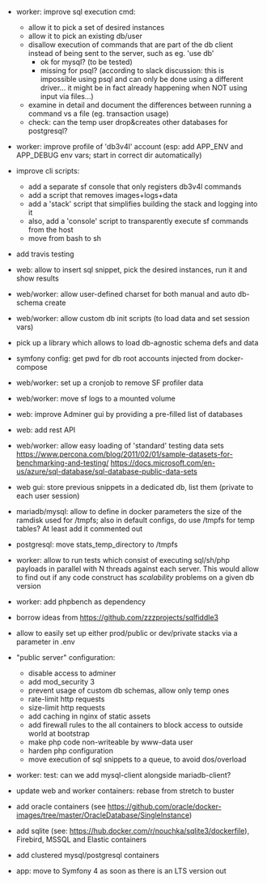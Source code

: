 - worker: improve sql execution cmd:
  + allow it to pick a set of desired instances
  + allow it to pick an existing db/user
  + disallow execution of commands that are part of the db client instead of being sent to the server, such as eg. 'use db'
    - ok for mysql? (to be tested)
    - missing for psql? (according to slack discussion: this is impossible using psql and can only be done using a different
      driver... it might be in fact already happening when NOT using input via files...)
  + examine in detail and document the differences between running a command vs a file (eg. transaction usage)
  + check: can the temp user drop&creates other databases for postgresql?

- worker: improve profile of 'db3v4l' account (esp: add APP_ENV and APP_DEBUG env vars; start in correct dir automatically)

- improve cli scripts:
  + add a separate sf console that only registers db3v4l commands
  + add a script that removes images+logs+data
  + add a 'stack' script that simplifies building the stack and logging into it
  + also, add a 'console' script to transparently execute sf commands from the host
  + move from bash to sh

- add travis testing

- web: allow to insert sql snippet, pick the desired instances, run it and show results

- web/worker: allow user-defined charset for both manual and auto db-schema create

- web/worker: allow custom db init scripts (to load data and set session vars)

- pick up a library which allows to load db-agnostic schema defs and data

- symfony config: get pwd for db root accounts injected from docker-compose

- web/worker: set up a cronjob to remove SF profiler data

- web/worker: move sf logs to a mounted volume

- web: improve Adminer gui by providing a pre-filled list of databases 

- web: add rest API
  
- web/worker: allow easy loading of 'standard' testing data sets
  https://www.percona.com/blog/2011/02/01/sample-datasets-for-benchmarking-and-testing/
  https://docs.microsoft.com/en-us/azure/sql-database/sql-database-public-data-sets

- web gui: store previous snippets in a dedicated db, list them (private to each user session)

- mariadb/mysql: allow to define in docker parameters the size of the ramdisk used for /tmpfs; 
  also in default configs, do use /tmpfs for temp tables? At least add it commented out
 
- postgresql: move stats_temp_directory to /tmpfs

- worker: allow to run tests which consist of executing sql/sh/php payloads in parallel with N threads against each server.
  This would allow to find out if any code construct has _scalability_ problems on a given db version

- worker: add phpbench as dependency

- borrow ideas from https://github.com/zzzprojects/sqlfiddle3

- allow to easily set up either prod/public or dev/private stacks via a parameter in .env

- "public server" configuration:
  - disable access to adminer
  - add mod_security 3
  - prevent usage of custom db schemas, allow only temp ones
  - rate-limit http requests
  - size-limit http requests
  - add caching in nginx of static assets
  - add firewall rules to the all containers to block access to outside world at bootstrap
  - make php code non-writeable by www-data user
  - harden php configuration
  - move execution of sql snippets to a queue, to avoid dos/overload

- worker: test: can we add mysql-client alongside mariadb-client?

- update web and worker containers: rebase from stretch to buster

- add oracle containers (see https://github.com/oracle/docker-images/tree/master/OracleDatabase/SingleInstance)

- add sqlite (see: https://hub.docker.com/r/nouchka/sqlite3/dockerfile), Firebird, MSSQL and Elastic containers 

- add clustered mysql/postgresql containers

- app: move to Symfony 4 as soon as there is an LTS version out
